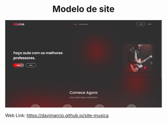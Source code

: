 <h1 align="center">Modelo de site</h1>  

![image](https://github.com/DaviMarcio/site-musica/blob/main/image/image.png) 

Web Link: https://davimarcio.github.io/site-musica

